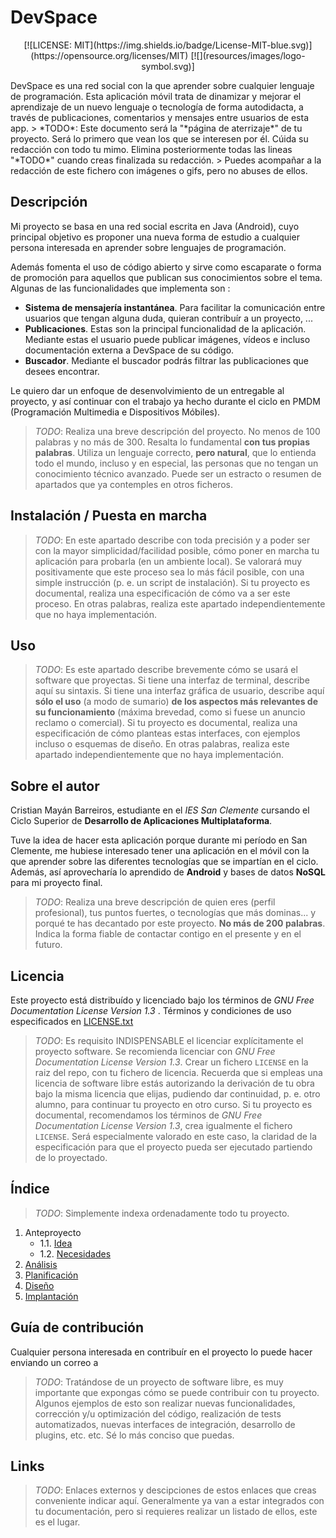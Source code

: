 # DevSpace
<p align="center">
[![LICENSE: MIT](https://img.shields.io/badge/License-MIT-blue.svg)](https://opensource.org/licenses/MIT)
[![](resources/images/logo-symbol.svg)]
</p>
DevSpace es una red social con la que aprender sobre cualquier lenguaje de programación. Esta aplicación móvil trata de dinamizar y mejorar el aprendizaje de un nuevo lenguaje o tecnología de forma autodidacta, a través de publicaciones, comentarios y mensajes entre usuarios de esta app.
> *TODO*: Este documento será la "*página de aterrizaje*" de tu proyecto. Será lo primero que vean los que se interesen por él. Cúida su redacción con todo tu mimo. Elimina posteriormente todas las lineas "*TODO*" cuando creas finalizada su redacción.
> Puedes acompañar a la redacción de este fichero con imágenes o gifs, pero no abuses de ellos.

## Descripción

Mi proyecto se basa en una red social escrita en Java (Android), cuyo principal objetivo es proponer una nueva forma de estudio a cualquier persona interesada en aprender sobre lenguajes de programación.

Además fomenta el uso de código abierto y sirve como escaparate o forma de promoción para aquellos que publican sus conocimientos sobre el tema. Algunas de las funcionalidades que implementa son :
* **Sistema de mensajería instantánea**. Para facilitar la comunicación entre usuarios que tengan alguna duda, quieran contribuír a un proyecto, ...
* **Publicaciones**. Estas son la principal funcionalidad de la aplicación. Mediante estas el usuario puede publicar imágenes, vídeos e incluso documentación externa a DevSpace de su código.
* **Buscador**. Mediante el buscador podrás filtrar las publicaciones que desees encontrar.

Le quiero dar un enfoque de desenvolvimiento de un entregable al proyecto, y así continuar con el trabajo ya hecho durante el ciclo en PMDM (Programación Multimedia e Dispositivos Móbiles).

> *TODO*: Realiza una breve descripción del proyecto. No menos de 100 palabras y no más de 300. Resalta lo fundamental **con tus propias palabras**. Utiliza un lenguaje correcto, **pero natural**, que lo entienda todo el mundo, incluso y en especial, las personas que no tengan un conocimiento técnico avanzado. Puede ser un estracto o resumen de apartados que ya contemples en otros ficheros.

## Instalación / Puesta en marcha

> *TODO*: En este apartado describe con toda precisión y a poder ser con la mayor simplicidad/facilidad posible, cómo poner en marcha tu aplicación para probarla (en un ambiente local). Se valorará muy positivamente que este proceso sea lo más fácil posible, con una simple instrucción (p. e. un script de instalación).
> Si tu proyecto es documental, realiza una especificación de cómo va a ser este proceso. En otras palabras, realiza este apartado independientemente que no haya implementación.

## Uso

> *TODO*: Es este apartado describe brevemente cómo se usará el software que proyectas. Si tiene una interfaz de terminal, describe aquí su sintaxis. Si tiene una interfaz gráfica de usuario, describe aquí **sólo el uso** (a modo de sumario) **de los aspectos más relevantes de su funcionamiento** (máxima brevedad, como si fuese un anuncio reclamo o comercial).
> Si tu proyecto es documental, realiza una especificación de cómo planteas estas interfaces, con ejemplos incluso o esquemas de diseño. En otras palabras, realiza este apartado independientemente que no haya implementación.

## Sobre el autor

Cristian Mayán Barreiros, estudiante en el _IES San Clemente_ cursando el Ciclo Superior de **Desarrollo de Aplicaciones Multiplataforma**.

Tuve la idea de hacer esta aplicación porque durante mi período en San Clemente, me hubiese interesado tener una aplicación en el móvil con la que aprender sobre las diferentes tecnologías que se impartían en el ciclo. Además, así aprovecharía lo aprendido de **Android** y bases de datos **NoSQL** para mi proyecto final.
> *TODO*: Realiza una breve descripción de quien eres (perfil profesional), tus puntos fuertes, o tecnologías que más dominas... y porqué te has decantado por este proyecto. **No más de 200 palabras**. Indica la forma fiable de contactar contigo en el presente y en el futuro.

## Licencia

Este proyecto está distribuído y licenciado bajo los términos de *GNU Free Documentation License Version 1.3* . Términos y condiciones de uso especificados en [LICENSE.txt](../entrega_1/LICENSE)
> *TODO*: Es requisito INDISPENSABLE el licenciar explícitamente el proyecto software. Se recomienda licenciar con *GNU Free Documentation License Version 1.3*. Crear un fichero `LICENSE` en la raiz del repo, con tu fichero de licencia. Recuerda que si empleas una licencia de software libre estás autorizando la derivación de tu obra bajo la misma licencia que elijas, pudiendo dar continuidad, p. e. otro alumno, para continuar tu proyecto en otro curso.
> Si tu proyecto es documental, recomendamos los términos de *GNU Free Documentation License Version 1.3*, crea igualmente el fichero `LICENSE`. Será especialmente valorado en este caso, la claridad de la especificación para que el proyecto pueda ser ejecutado partiendo de lo proyectado.


## Índice

> *TODO*: Simplemente indexa ordenadamente todo tu proyecto.

1. Anteproyecto
    * 1.1. [Idea](doc/templates/1_idea.md)
    * 1.2. [Necesidades](doc/templates/2_necesidades.md)
2. [Análisis](doc/templates/3_analise.md)
3. [Planificación](doc/templates/4_planificacion.md)
4. [Diseño](doc/templates/5_deseño.md)
5. [Implantación](doc/templates/6_implantacion.md)


## Guía de contribución

Cualquier persona interesada en contribuír en el proyecto lo puede hacer enviando un correo a 

> *TODO*: Tratándose de un proyecto de software libre, es muy importante que expongas cómo se puede contribuir con tu proyecto. Algunos ejemplos de esto son realizar nuevas funcionalidades, corrección y/u optimización del código, realización de tests automatizados, nuevas interfaces de integración, desarrollo de plugins, etc. etc. Sé lo más conciso que puedas.

## Links

> *TODO*: Enlaces externos y descipciones de estos enlaces que creas conveniente indicar aquí. Generalmente ya van a estar integrados con tu documentación, pero si requieres realizar un listado de ellos, este es el lugar.
